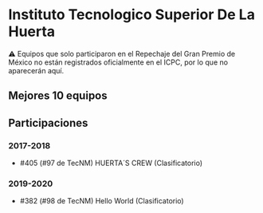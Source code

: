 # Instituto Tecnologico Superior De La Huerta

:warning: Equipos que solo participaron en el Repechaje del Gran Premio de México no están registrados oficialmente en el ICPC, por lo que no aparecerán aquí.

## Mejores 10 equipos


## Participaciones

### 2017-2018

- #405 (#97 de TecNM) HUERTA´S CREW (Clasificatorio)

### 2019-2020

- #382 (#98 de TecNM) Hello World (Clasificatorio)



